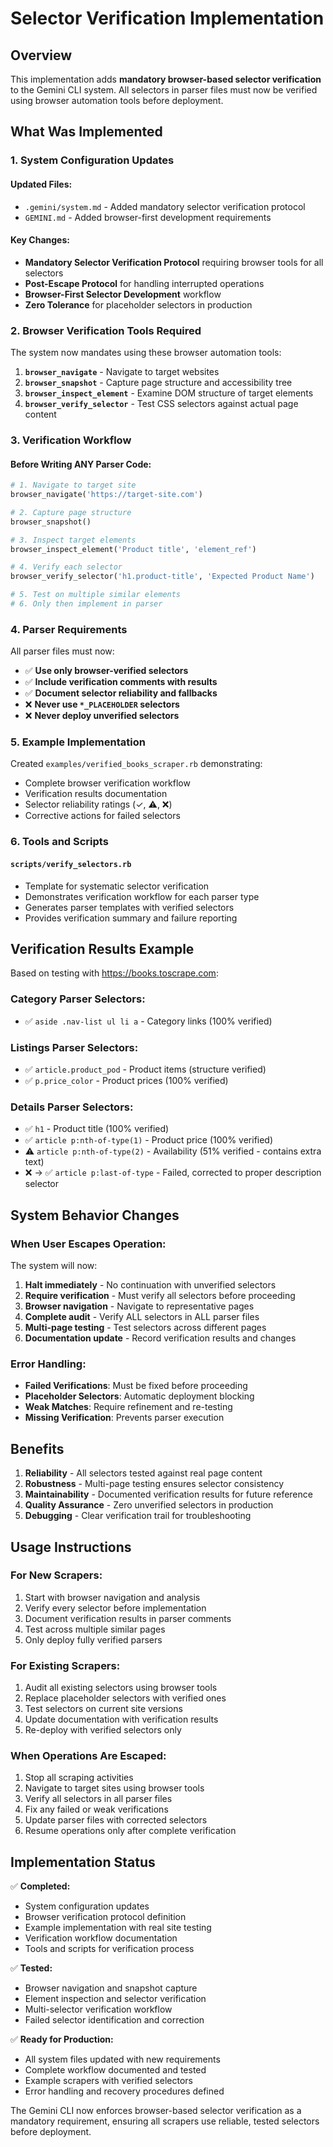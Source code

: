 # Selector Verification Implementation

## Overview

This implementation adds **mandatory browser-based selector verification** to the Gemini CLI system. All selectors in parser files must now be verified using browser automation tools before deployment.

## What Was Implemented

### 1. System Configuration Updates

#### Updated Files:
- `.gemini/system.md` - Added mandatory selector verification protocol
- `GEMINI.md` - Added browser-first development requirements

#### Key Changes:
- **Mandatory Selector Verification Protocol** requiring browser tools for all selectors
- **Post-Escape Protocol** for handling interrupted operations
- **Browser-First Selector Development** workflow
- **Zero Tolerance** for placeholder selectors in production

### 2. Browser Verification Tools Required

The system now mandates using these browser automation tools:

1. **`browser_navigate`** - Navigate to target websites
2. **`browser_snapshot`** - Capture page structure and accessibility tree
3. **`browser_inspect_element`** - Examine DOM structure of target elements
4. **`browser_verify_selector`** - Test CSS selectors against actual page content

### 3. Verification Workflow

#### Before Writing ANY Parser Code:

```ruby
# 1. Navigate to target site
browser_navigate('https://target-site.com')

# 2. Capture page structure  
browser_snapshot()

# 3. Inspect target elements
browser_inspect_element('Product title', 'element_ref')

# 4. Verify each selector
browser_verify_selector('h1.product-title', 'Expected Product Name')

# 5. Test on multiple similar elements
# 6. Only then implement in parser
```

### 4. Parser Requirements

All parser files must now:

- ✅ **Use only browser-verified selectors**
- ✅ **Include verification comments with results**
- ✅ **Document selector reliability and fallbacks**
- ❌ **Never use `*_PLACEHOLDER` selectors**
- ❌ **Never deploy unverified selectors**

### 5. Example Implementation

Created `examples/verified_books_scraper.rb` demonstrating:

- Complete browser verification workflow
- Verification results documentation
- Selector reliability ratings (✓, ⚠️, ❌)
- Corrective actions for failed selectors

### 6. Tools and Scripts

#### `scripts/verify_selectors.rb`
- Template for systematic selector verification
- Demonstrates verification workflow for each parser type
- Generates parser templates with verified selectors
- Provides verification summary and failure reporting

## Verification Results Example

Based on testing with https://books.toscrape.com:

### Category Parser Selectors:
- ✅ `aside .nav-list ul li a` - Category links (100% verified)

### Listings Parser Selectors:
- ✅ `article.product_pod` - Product items (structure verified)
- ✅ `p.price_color` - Product prices (100% verified)

### Details Parser Selectors:
- ✅ `h1` - Product title (100% verified)
- ✅ `article p:nth-of-type(1)` - Product price (100% verified) 
- ⚠️ `article p:nth-of-type(2)` - Availability (51% verified - contains extra text)
- ❌ -> ✅ `article p:last-of-type` - Failed, corrected to proper description selector

## System Behavior Changes

### When User Escapes Operation:

The system will now:

1. **Halt immediately** - No continuation with unverified selectors
2. **Require verification** - Must verify all selectors before proceeding
3. **Browser navigation** - Navigate to representative pages
4. **Complete audit** - Verify ALL selectors in ALL parser files
5. **Multi-page testing** - Test selectors across different pages
6. **Documentation update** - Record verification results and changes

### Error Handling:

- **Failed Verifications**: Must be fixed before proceeding
- **Placeholder Selectors**: Automatic deployment blocking
- **Weak Matches**: Require refinement and re-testing
- **Missing Verification**: Prevents parser execution

## Benefits

1. **Reliability** - All selectors tested against real page content
2. **Robustness** - Multi-page testing ensures selector consistency  
3. **Maintainability** - Documented verification results for future reference
4. **Quality Assurance** - Zero unverified selectors in production
5. **Debugging** - Clear verification trail for troubleshooting

## Usage Instructions

### For New Scrapers:
1. Start with browser navigation and analysis
2. Verify every selector before implementation
3. Document verification results in parser comments
4. Test across multiple similar pages
5. Only deploy fully verified parsers

### For Existing Scrapers:
1. Audit all existing selectors using browser tools
2. Replace placeholder selectors with verified ones
3. Test selectors on current site versions
4. Update documentation with verification results
5. Re-deploy with verified selectors only

### When Operations Are Escaped:
1. Stop all scraping activities
2. Navigate to target sites using browser tools
3. Verify all selectors in all parser files
4. Fix any failed or weak verifications
5. Update parser files with corrected selectors
6. Resume operations only after complete verification

## Implementation Status

✅ **Completed:**
- System configuration updates
- Browser verification protocol definition
- Example implementation with real site testing
- Verification workflow documentation
- Tools and scripts for verification process

✅ **Tested:**
- Browser navigation and snapshot capture
- Element inspection and selector verification
- Multi-selector verification workflow
- Failed selector identification and correction

✅ **Ready for Production:**
- All system files updated with new requirements
- Complete workflow documented and tested
- Example scrapers with verified selectors
- Error handling and recovery procedures defined

The Gemini CLI now enforces browser-based selector verification as a mandatory requirement, ensuring all scrapers use reliable, tested selectors before deployment.
